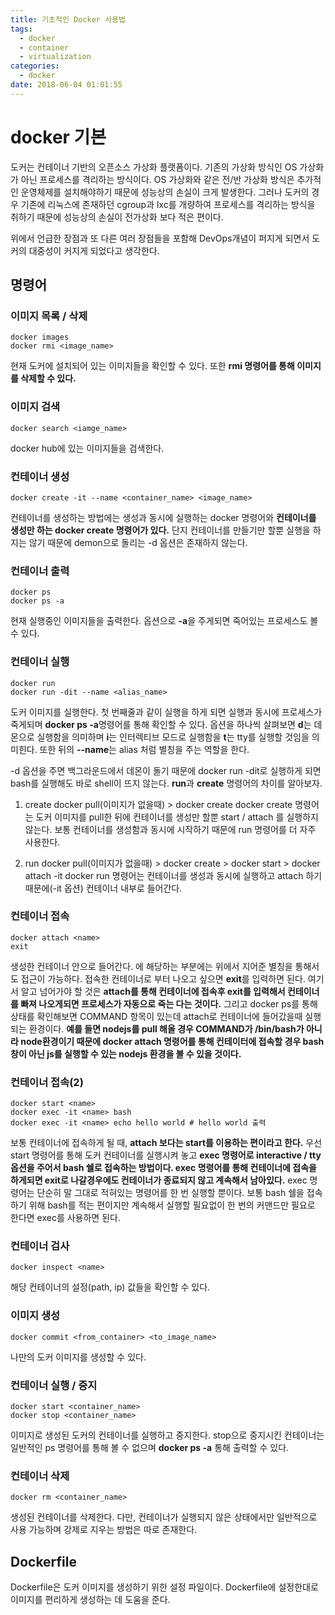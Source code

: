 ```yaml
---
title: 기초적인 Docker 사용법
tags:
  - docker
  - container
  - virtualization
categories:
  - docker
date: 2018-06-04 01:01:55
---
```


# docker 기본

도커는 컨테이너 기반의 오픈소스 가상화 플랫폼이다. 기존의 가상화 방식인 OS 가상화가 아닌 프로세스를 격리하는 방식이다. OS 가상화와 같은 전/반 가상화 방식은 추가적인 운영체제를 설치해야하기 때문에 성능상의 손실이 크게 발생한다. 그러나 도커의 경우 기존에 리눅스에 존재하던 cgroup과 lxc를 개량하여 프로세스를 격리하는 방식을 취하기 때문에 성능상의 손실이 전가상화 보다 적은 편이다.

위에서 언급한 장점과 또 다른 여러 장점들을 포함해 DevOps개념이 퍼지게 되면서 도커의 대중성이 커지게 되었다고 생각한다.

## 명령어

### 이미지 목록 / 삭제
~~~shell
docker images
docker rmi <image_name>
~~~
현재 도커에 설치되어 있는 이미지들을 확인할 수 있다. 또한 **rmi 명령어를 통해 이미지를 삭제할 수 있다.**

### 이미지 검색
~~~shell
docker search <iamge_name>
~~~
docker hub에 있는 이미지들을 검색한다.

### 컨테이너 생성
~~~shell
docker create -it --name <container_name> <image_name>
~~~
컨테이너를 생성하는 방법에는 생성과 동시에 실행하는 docker 명령어와 **컨테이너를 생성만 하는 docker create 명령어가 있다.** 단지 컨테이너를 만들기만 할뿐 실행을 하지는 않기 때문에 demon으로 돌리는 -d 옵션은 존재하지 않는다.

### 컨테이너 출력
~~~shell
docker ps
docker ps -a
~~~
현재 실행중인 이미지들을 출력한다. 옵션으로 **-a**을 주게되면 죽어있는 프로세스도 볼 수 있다.

### 컨테이너 실행
~~~shell
docker run 
docker run -dit --name <alias_name>
~~~
도커 이미지를 실행한다. 첫 번째줄과 같이 실행을 하게 되면 실행과 동시에 프로세스가 죽게되며 **docker ps -a**명령어를 통해 확인할 수 있다. 옵션을 하나씩 살펴보면 **d**는 데몬으로 실행함을 의미하며 **i**는 인터렉티브 모드로 실행함을 **t**는 tty를 실행할 것임을 의미힌다. 또한 뒤의 **--name**는 alias 처럼 별칭을 주는 역할을 한다. 

-d 옵션을 주면 백그라운드에서 데몬이 돌기 때문에 docker run -dit로 실행하게 되면 bash를 실행해도 바로 shell이 뜨지 않는다. **run**과 **create** 명령어의 차이를 알아보자.

1. create
docker pull(이미지가 없을때) > docker create
docker create 명령어는 도커 이미지를 pull한 뒤에 컨테이너를 생성만 할뿐 start / attach 를 실행하지 않는다. 보통 컨테이너를 생성함과 동시에 시작하기 때문에 run 명령어를 더 자주 사용한다.

2. run
docker pull(이미지가 없을때) > docker create > docker start > docker attach -it
docker run 명령어는 컨테이너를 생성과 동시에 실행하고 attach 하기 때문에(-it 옵션) 컨테이너 내부로 들어간다.


### 컨테이너 접속
~~~shell
docker attach <name>
exit
~~~
생성한 컨테이너 안으로 들어간다. <name>에 해당하는 부분에는 위에서 지어준 별칭을 통해서도 접근이 가능하다. 접속한 컨테이너로 부터 나오고 싶으면 **exit**를 입력하면 된다. 여기서 알고 넘어가야 할 것은 **attach를 통해 컨테이너에 접속후 exit를 입력해서 컨테이너를 빠져 나오게되면 프로세스가 자동으로 죽는 다는 것이다.** 그리고 docker ps를 통해 상태를 확인해보면 COMMAND 항목이 있는데 attach로 컨테이너에 들어갔을때 실행되는 환경이다. **예를 들면 nodejs를 pull 해올 경우 COMMAND가 /bin/bash가 아니라 node환경이기 때문에 docker attach 명령어를 통해 컨테이터에 접속할 경우 bash창이 아닌 js를 실행할 수 있는 nodejs 환경을 볼 수 있을 것이다.** 

### 컨테이너 접속(2)
~~~shell
docker start <name>
docker exec -it <name> bash
docker exec -it <name> echo hello world # hello world 출력
~~~
보통 컨테이너에 접속하게 될 때, **attach 보다는 start를 이용하는 편이라고 한다.** 우선 start 명령어를 통해 도커 컨테이너를 실행시켜 놓고 **exec 명령어로 interactive / tty 옵션을 주어서 bash 쉘로 접속하는 방법이다. exec 명령어를 통해 컨테이너에 접속을 하게되면 exit로 나갈경우에도 컨테이너가 종료되지 않고 계속해서 남아있다.** exec 명령어는 단순히 말 그대로 적혀있는 명령어를 한 번 실행할 뿐이다. 보통 bash 쉘을 접속하기 위해 bash를 적는 편이지만 계속해서 실행할 필요없이 한 번의 커맨드만 필요로 한다면 exec를 사용하면 된다.

### 컨테이너 검사
~~~shell
docker inspect <name>
~~~
해당 컨테이너의 설정(path, ip) 값들을 확인할 수 있다. 

### 이미지 생성
~~~shell
docker commit <from_container> <to_image_name>
~~~
나만의 도커 이미지를 생성할 수 있다. 

### 컨테이너 실행 / 중지
~~~shell
docker start <container_name>
docker stop <container_name>
~~~
이미지로 생성된 도커의 컨테이너를 실행하고 중지한다. stop으로 중지시킨 컨테이너는 일반적인 ps 명령어를 통해 볼 수 없으며 **docker ps -a** 통해 출력할 수 있다. 

### 컨테이너 삭제
~~~shell
docker rm <container_name>
~~~
생성된 컨테이너를 삭제한다. 다만, 컨테이너가 실행되지 않은 상태에서만 일반적으로 사용 가능하며 강제로 지우는 방법은 따로 존재한다. 


## Dockerfile
Dockerfile은 도커 이미지를 생성하기 위한 설정 파일이다. Dockerfile에 설정한대로 이미지를 편리하게 생성하는 데 도움을 준다.